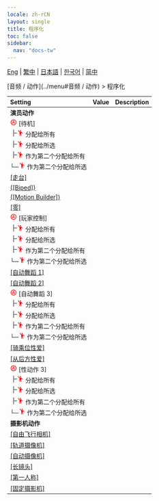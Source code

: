 ```yaml
---
locale: zh-rCN
layout: single
title: 程序化
toc: false
sidebar:
  nav: "docs-tw"
---
```

[Eng](/dancexr/menu/2025.4/motion/procedural) | [繁中](/tw/dancexr/menu/2025.4/motion/procedural) | [日本語](/jp/dancexr/menu/2025.4/motion/procedural) | [한국어](/kr/dancexr/menu/2025.4/motion/procedural) | [简中](/zh/dancexr/menu/2025.4/motion/procedural)

[音频 / 动作](../menu#音频 / 动作) > 程序化



| Setting | Value | Description |
| :--- | --- | :--- |
|<nobr> <b>演员动作</b></nobr>|| 
|<nobr><img src="/images/icon/ic_auto_round.png" alt="auto round icon"/> [待机]</nobr>|| 
|<nobr><img src="/images/icon/ic_line_t.png"/><img src="/images/icon/ic_motion.png" alt="motion icon"/> 分配给所有</nobr>|| 
|<nobr><img src="/images/icon/ic_line_t.png"/><img src="/images/icon/ic_motion.png" alt="motion icon"/> 分配给所选</nobr>|| 
|<nobr><img src="/images/icon/ic_line_t.png"/><img src="/images/icon/ic_motion.png" alt="motion icon"/> 作为第二个分配给所有</nobr>|| 
|<nobr>└─<img src="/images/icon/ic_motion.png" alt="motion icon"/> 作为第二个分配给所选</nobr>|| 
| [[走台]](catwalk) |
| [([Biped])](biped) |
| [([Motion Builder])](motion_builder) |
| [[零]](zero) |
|<nobr><img src="/images/icon/ic_auto_round.png" alt="auto round icon"/> [玩家控制]</nobr>|| 
|<nobr><img src="/images/icon/ic_line_t.png"/><img src="/images/icon/ic_motion.png" alt="motion icon"/> 分配给所有</nobr>|| 
|<nobr><img src="/images/icon/ic_line_t.png"/><img src="/images/icon/ic_motion.png" alt="motion icon"/> 分配给所选</nobr>|| 
|<nobr><img src="/images/icon/ic_line_t.png"/><img src="/images/icon/ic_motion.png" alt="motion icon"/> 作为第二个分配给所有</nobr>|| 
|<nobr>└─<img src="/images/icon/ic_motion.png" alt="motion icon"/> 作为第二个分配给所选</nobr>|| 
| [[自动舞蹈 1]](auto_dance_1) |
| [[自动舞蹈 2]](auto_dance_2) |
|<nobr><img src="/images/icon/ic_auto_round.png" alt="auto round icon"/> [自动舞蹈 3]</nobr>|| 
|<nobr><img src="/images/icon/ic_line_t.png"/><img src="/images/icon/ic_motion.png" alt="motion icon"/> 分配给所有</nobr>|| 
|<nobr><img src="/images/icon/ic_line_t.png"/><img src="/images/icon/ic_motion.png" alt="motion icon"/> 分配给所选</nobr>|| 
|<nobr><img src="/images/icon/ic_line_t.png"/><img src="/images/icon/ic_motion.png" alt="motion icon"/> 作为第二个分配给所有</nobr>|| 
|<nobr>└─<img src="/images/icon/ic_motion.png" alt="motion icon"/> 作为第二个分配给所选</nobr>|| 
| [[骑乘位性爱]](cowgirl_sex) |
| [[从后方性爱]](sex_from_behind) |
|<nobr><img src="/images/icon/ic_auto_round.png" alt="auto round icon"/> [性动作 3]</nobr>|| 
|<nobr><img src="/images/icon/ic_line_t.png"/><img src="/images/icon/ic_motion.png" alt="motion icon"/> 分配给所有</nobr>|| 
|<nobr><img src="/images/icon/ic_line_t.png"/><img src="/images/icon/ic_motion.png" alt="motion icon"/> 分配给所选</nobr>|| 
|<nobr><img src="/images/icon/ic_line_t.png"/><img src="/images/icon/ic_motion.png" alt="motion icon"/> 作为第二个分配给所有</nobr>|| 
|<nobr>└─<img src="/images/icon/ic_motion.png" alt="motion icon"/> 作为第二个分配给所选</nobr>|| 
|<nobr> <b>摄影机动作</b></nobr>|| 
| [[自由飞行相机]](freefly_cam) |
| [[轨道摄像机]](orbit_cam) |
| [[自动摄像机]](auto_cam) |
| [[长镜头]](long_take) |
| [[第一人称]](first_person) |
| [[固定摄影机]](fixed_camera) |
